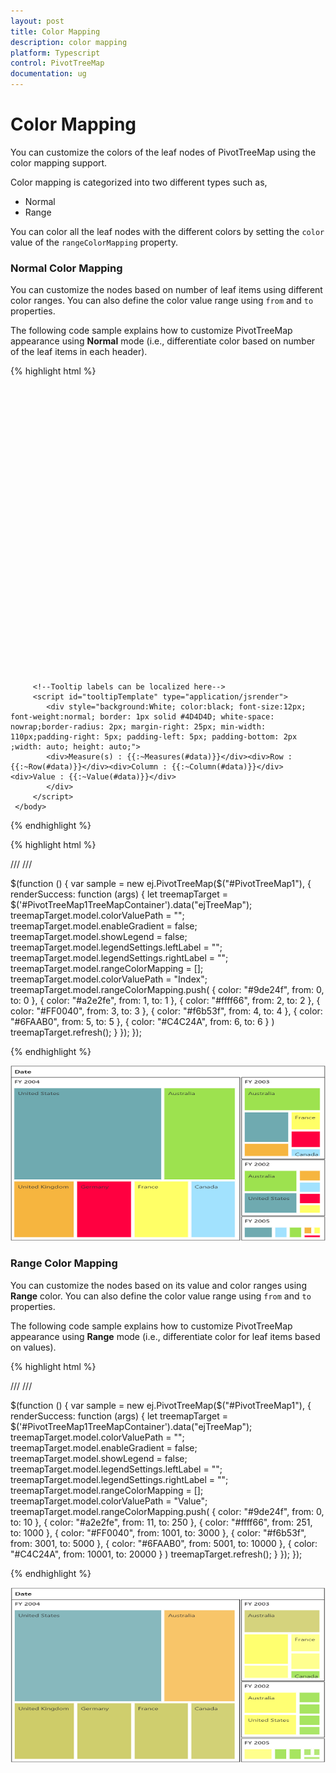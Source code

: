 ```yaml
---
layout: post
title: Color Mapping
description: color mapping
platform: Typescript
control: PivotTreeMap
documentation: ug
---
```


# Color Mapping

You can customize the colors of the leaf nodes of PivotTreeMap using the color mapping support. 

Color mapping is categorized into two different types such as,

* Normal
* Range

You can color all the leaf nodes with the different colors by setting the `color` value of the `rangeColorMapping` property.

### Normal Color Mapping

You can customize the nodes based on number of leaf items using different color ranges. You can also define the color value range using `from` and `to` properties.

The following code sample explains how to customize PivotTreeMap appearance using **Normal** mode (i.e., differentiate color based on number of the leaf items in each header).

{% highlight html %}

<!DOCTYPE html>
<html>    
     <body>
         <div id="PivotTreeMap1" style="min-height: 275px; min-width: 525px; height: 460px; width: 99%"></div>

         <!--Tooltip labels can be localized here-->
         <script id="tooltipTemplate" type="application/jsrender">
            <div style="background:White; color:black; font-size:12px; font-weight:normal; border: 1px solid #4D4D4D; white-space: nowrap;border-radius: 2px; margin-right: 25px; min-width: 110px;padding-right: 5px; padding-left: 5px; padding-bottom: 2px ;width: auto; height: auto;">
            <div>Measure(s) : {{:~Measures(#data)}}</div><div>Row : {{:~Row(#data)}}</div><div>Column : {{:~Column(#data)}}</div><div>Value : {{:~Value(#data)}}</div>
            </div>
         </script>  
     </body>
</html>

{% endhighlight %}

{% highlight html %}

/// <reference path="jquery.d.ts" />
/// <reference path="ej.web.all.d.ts" />

$(function () {
    var sample = new ej.PivotTreeMap($("#PivotTreeMap1"), { 
        renderSuccess: function (args) {
            let treemapTarget = $('#PivotTreeMap1TreeMapContainer').data("ejTreeMap");
            treemapTarget.model.colorValuePath = "";
            treemapTarget.model.enableGradient = false;
            treemapTarget.model.showLegend = false;
            treemapTarget.model.legendSettings.leftLabel = "";
            treemapTarget.model.legendSettings.rightLabel = "";
            treemapTarget.model.rangeColorMapping = [];
            treemapTarget.model.colorValuePath = "Index";
            treemapTarget.model.rangeColorMapping.push(
                { color: "#9de24f", from: 0, to: 0 },
                { color: "#a2e2fe", from: 1, to: 1 },
                { color: "#ffff66", from: 2, to: 2 },
                { color: "#FF0040", from: 3, to: 3 },
                { color: "#f6b53f", from: 4, to: 4 },
                { color: "#6FAAB0", from: 5, to: 5 },
                { color: "#C4C24A", from: 6, to: 6 }
            )
            treemapTarget.refresh();
        }
    });
});

{% endhighlight %}

![](Color-Mapping_images/ColorMapping_img1.png)

### Range Color Mapping

You can customize the nodes based on its value and color ranges using **Range** color. You can also define the color value range using `from` and `to` properties.

The following code sample explains how to customize PivotTreeMap appearance using **Range** mode (i.e., differentiate color for leaf items based on values).

{% highlight html %}

/// <reference path="jquery.d.ts" />
/// <reference path="ej.web.all.d.ts" />

$(function () {
    var sample = new ej.PivotTreeMap($("#PivotTreeMap1"), { 
        renderSuccess: function (args) {
            let treemapTarget = $('#PivotTreeMap1TreeMapContainer').data("ejTreeMap");
            treemapTarget.model.colorValuePath = "";
            treemapTarget.model.enableGradient = false;
            treemapTarget.model.showLegend = false;
            treemapTarget.model.legendSettings.leftLabel = "";
            treemapTarget.model.legendSettings.rightLabel = "";
            treemapTarget.model.rangeColorMapping = [];
            treemapTarget.model.colorValuePath = "Value";
            treemapTarget.model.rangeColorMapping.push(
                { color: "#9de24f", from: 0, to: 10 },
                { color: "#a2e2fe", from: 11, to: 250 },
                { color: "#ffff66", from: 251, to: 1000 },
                { color: "#FF0040", from: 1001, to: 3000 },
                { color: "#f6b53f", from: 3001, to: 5000 },
                { color: "#6FAAB0", from: 5001, to: 10000 },
                { color: "#C4C24A", from: 10001, to: 20000 }
            )
            treemapTarget.refresh();
        }
    });
});

{% endhighlight %}

![](Color-Mapping_images/ColorMapping_img2.png)


